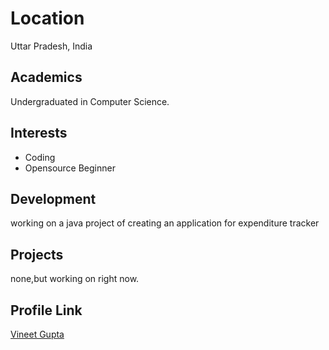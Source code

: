#  Location
Uttar Pradesh, India

## Academics
Undergraduated in Computer Science.

## Interests
- Coding
- Opensource Beginner
## Development
working on a java project of creating an application for expenditure tracker
## Projects
none,but working on right now.
## Profile Link
[Vineet Gupta](https://github.com/illuminati490)
